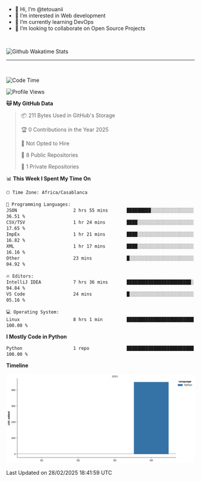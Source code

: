 - 👋 Hi, I’m @tetouanii
- 👀 I’m interested in Web development
- 🌱 I’m currently learning DevOps
- 💞️ I’m looking to collaborate on Open Source Projects

<br/>


![Github Wakatime Stats](https://github-readme-stats.vercel.app/api/wakatime/?username=@walidbosso&layout=compact&&theme=default&link="https://www.github.com/USERNAME/") 

--- 

<br/>


  
<!--START_SECTION:waka-->
![Code Time](http://img.shields.io/badge/Code%20Time-301%20hrs%2051%20mins-blue)

![Profile Views](http://img.shields.io/badge/Profile%20Views-0-blue)

**🐱 My GitHub Data** 

> 📦 211 Bytes Used in GitHub's Storage 
 > 
> 🏆 0 Contributions in the Year 2025
 > 
> 🚫 Not Opted to Hire
 > 
> 📜 8 Public Repositories 
 > 
> 🔑 1 Private Repositories 
 > 
📊 **This Week I Spent My Time On** 

```text
🕑︎ Time Zone: Africa/Casablanca

💬 Programming Languages: 
JSON                     2 hrs 55 mins       █████████░░░░░░░░░░░░░░░░   36.51 % 
CSV/TSV                  1 hr 24 mins        ████░░░░░░░░░░░░░░░░░░░░░   17.65 % 
ImpEx                    1 hr 21 mins        ████░░░░░░░░░░░░░░░░░░░░░   16.82 % 
XML                      1 hr 17 mins        ████░░░░░░░░░░░░░░░░░░░░░   16.16 % 
Other                    23 mins             █░░░░░░░░░░░░░░░░░░░░░░░░   04.92 % 

🔥 Editors: 
IntelliJ IDEA            7 hrs 36 mins       ████████████████████████░   94.84 % 
VS Code                  24 mins             █░░░░░░░░░░░░░░░░░░░░░░░░   05.16 % 

💻 Operating System: 
Linux                    8 hrs 1 min         █████████████████████████   100.00 % 
```

**I Mostly Code in Python** 

```text
Python                   1 repo              █████████████████████████   100.00 % 
```



**Timeline**

![Lines of Code chart](https://raw.githubusercontent.com/tetouanii/tetouanii/main/assets/bar_graph.png)


 Last Updated on 28/02/2025 18:41:59 UTC
<!--END_SECTION:waka-->
